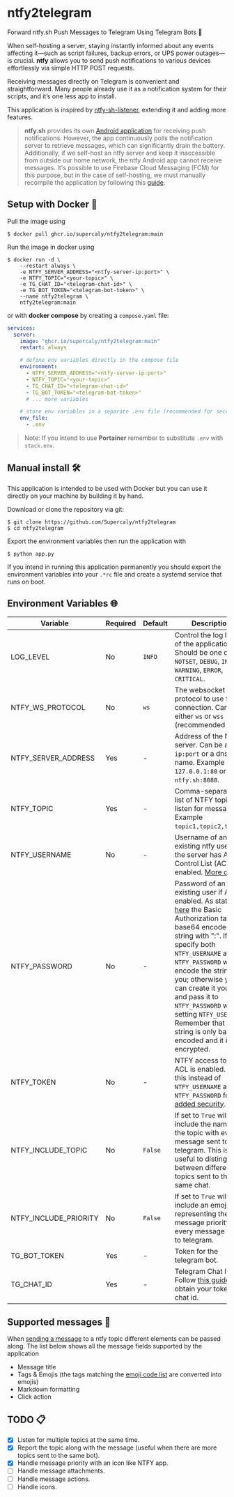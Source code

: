 # ntfy2telegram

Forward ntfy.sh Push Messages to Telegram Using Telegram Bots 🤖  

When self-hosting a server, staying instantly informed about any events affecting it—such as script failures, backup errors, or UPS power outages—is crucial. **ntfy** allows you to send push notifications to various devices effortlessly via simple HTTP POST requests.

Receiving messages directly on Telegram is convenient and straightforward. Many people already use it as a notification system for their scripts, and it’s one less app to install.

This application is inspired by [ntfy-sh-listener](https://github.com/sanwebinfo/ntfy-sh-listener), extending it and adding more features.

> **ntfy.sh** provides its own [Android application](https://docs.ntfy.sh/#step-1-get-the-app) for receiving push notifications. However, the app continuously polls the notification server to retrieve messages, which can significantly drain the battery.
Additionally, if we self-host an ntfy server and keep it inaccessible from outside our home network, the ntfy Android app cannot receive messages.
It's possible to use Firebase Cloud Messaging (FCM) for this purpose, but in the case of self-hosting, we must manually recompile the application by following this [guide](https://docs.ntfy.sh/develop/?h=fcm#build-play-flavor-fcm).

## Setup with Docker 🐳

Pull the image using

```console
$ docker pull ghcr.io/supercaly/ntfy2telegram:main
```

Run the image in docker using

```console
$ docker run -d \
    --restart always \
    -e NTFY_SERVER_ADDRESS="<ntfy-server-ip:port>" \
    -e NTFY_TOPIC="<your-topic>" \
    -e TG_CHAT_ID="<telegram-chat-id>" \
    -e TG_BOT_TOKEN="<telegram-bot-token>" \
    --name ntfy2telegram \
    ntfy2telegram:main
```

or with **docker compose** by creating a `compose.yaml` file:

```yaml
services:
  server:
    image: "ghcr.io/supercaly/ntfy2telegram:main"
    restart: always

    # define env variables directly in the compose file
    environment:
      - NTFY_SERVER_ADDRESS="<ntfy-server-ip:port>"
      - NTFY_TOPIC="<your-topic>"
      - TG_CHAT_ID="<telegram-chat-id>"
      - TG_BOT_TOKEN="<telegram-bot-token>"
      # ... more variables

    # store env variables in a separate .env file (recommended for secrets)
    env_file:
      - .env
```

> Note: If you intend to use **Portainer** remember to substitute `.env` with `stack.env`.

## Manual install 🛠️

This application is intended to be used with Docker but you can use it directly on your machine by building it by hand.

Download or clone the repository via git:

```console
$ git clone https://github.com/Supercaly/ntfy2telegram
$ cd ntfy2telegram
```

Export the environment variables then run the application with

```console
$ python app.py
```

If you intend in running this application permanently you should export the environment variables into your `.*rc` file and create a systemd service that runs on boot.

## Environment Variables 🌐

| Variable | Required | Default | Description |
|--|--|--|--|
| LOG_LEVEL | No | `INFO` | Control the log level of the application. Should be one of `NOTSET`, `DEBUG`, `INFO`, `WARNING`, `ERROR`, `CRITICAL`. |
| NTFY_WS_PROTOCOL | No | `ws` | The websocket protocol to use for the connection. Can be either `ws` or `wss` (recommended `wss`). |
| NTFY_SERVER_ADDRESS | Yes | - | Address of the NTFY server. Can be a pair `ip:port` or a dns name. Example `127.0.0.1:80` or `ntfy.sh:8080`. |
| NTFY_TOPIC | Yes | - | Comma-separated list of NTFY topic to listen for messages. Example `topic1,topic2,topic3`. |
| NTFY_USERNAME | No | - | Username of an existing ntfy user if the server has Access Control List (ACL) enabled. [More details](https://docs.ntfy.sh/config/?h=acl#access-control-list-acl). |
| NTFY_PASSWORD | No | - | Password of an existing user if ACL is enabled. As stated in [here](https://docs.ntfy.sh/publish/#username-password) the Basic Authorization takes a base64 encoded string with "<username>:<password>". If you specify both `NTFY_USERNAME` and `NTFY_PASSWORD` we will encode the string for you; otherwise you can create it yourself and pass it to `NTFY_PASSWORD` without setting `NTFY_USERNAME`. Remember that the string is only base64 encoded and it is not encrypted. |
| NTFY_TOKEN | No | - | NTFY access token if ACL is enabled. Use this instead of `NTFY_USERNAME` and `NTFY_PASSWORD` for [added security](https://docs.ntfy.sh/config/?h=acl#access-tokens). |
| NTFY_INCLUDE_TOPIC | No | `False` | If set to `True` will include the name of the topic with every message sent to telegram. This is useful to distinguish between different topics sent to the same chat. |
| NTFY_INCLUDE_PRIORITY | No | `False` | If set to `True` will include an emoji representing the message priority on every message sent to telegram. |
| TG_BOT_TOKEN | Yes | - | Token for the telegram bot. |
| TG_CHAT_ID | Yes | - | Telegram Chat ID. Follow [this guide](https://docs.tracardi.com/qa/how_can_i_get_telegram_bot/) to obtain your token and chat id. |

## Supported messages 🔔

When [sending a message](https://docs.ntfy.sh/publish) to a ntfy topic different elements can be passed along.
The list below shows all the message fields supported by the application

- Message title
- Tags & Emojis (the tags matching the [emoji code list](https://docs.ntfy.sh/emojis/) are converted into emojis)
- Markdown formatting
- Click action

## TODO 📋

- [x] Listen for multiple topics at the same time.
- [x] Report the topic along with the message (useful when there are more topics sent to the same bot).
- [x] Handle message priority with an icon like NTFY app.
- [ ] Handle message attachments.
- [ ] Handle message actions.
- [ ] Handle icons.

